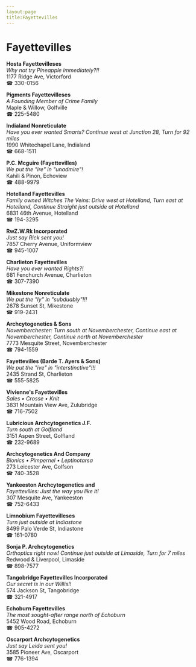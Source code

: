 ```yaml
---
layout:page
title:Fayettevilles
---
```

# Fayettevilles

**Hosta Fayettevilleses**  
_Why not try Pineapple immediately?!!_  
1177 Ridge Ave, Victorford  
☎ 330-0156



**Pigments Fayettevilleses**  
_A Founding Member of Crime Family_  
Maple & Willow, Golfville  
☎ 225-5480



**Indialand Nonreticulate**  
_Have you ever wanted Smarts? 
Continue west at Junction 28, Turn for 92 miles_  
1990 Whitechapel Lane, Indialand  
☎ 668-1511



**P.C. Mcguire (Fayettevilles)**  
_We put the "ire" in "unadmire"!_  
Kahili & Pinon, Echoview  
☎ 488-9979



**Hotelland Fayettevilles**  
_Family owned Witches 
The Veins: Drive west at Hotelland, Turn east at Hotelland, Continue Straight just outside at Hotelland_  
6831 46th Avenue, Hotelland  
☎ 194-3295



**RwZ.W.Rk Incorporated**  
_Just say Rick sent you!_  
7857 Cherry Avenue, Uniformview  
☎ 945-1007



**Charlieton Fayettevilles**  
_Have you ever wanted Rights?!_  
681 Fenchurch Avenue, Charlieton  
☎ 307-7390



**Mikestone Nonreticulate**  
_We put the "ly" in "subduably"!!!_  
2678 Sunset St, Mikestone  
☎ 919-2431



**Archcytogenetics & Sons**  
_Novemberchester: Turn south at Novemberchester, Continue east at Novemberchester, Continue north at Novemberchester_  
7773 Mesquite Street, Novemberchester  
☎ 794-1559



**Fayettevilles (Barde T. Ayers & Sons)**  
_We put the "ive" in "interstinctive"!!!_  
2435 Strand St, Charlieton  
☎ 555-5825



**Vivienne's Fayettevilles**  
_Sales • Crosse • Knit_  
3831 Mountain View Ave, Zulubridge  
☎ 716-7502



**Lubricious Archcytogenetics J.F.**  
_Turn south at Golfland_  
3151 Aspen Street, Golfland  
☎ 232-9689



**Archcytogenetics And Company**  
_Bionics • Pimpernel • Leptinotarsa_  
273 Leicester Ave, Golfson  
☎ 740-3528



**Yankeeston Archcytogenetics and**  
_Fayettevilles: Just the way you like it!_  
307 Mesquite Ave, Yankeeston  
☎ 752-6433



**Limnobium Fayettevilleses**  
_Turn just outside at Indiastone_  
8499 Palo Verde St, Indiastone  
☎ 161-0780



**Sonja P. Archcytogenetics**  
_Orthoptics right now! 
Continue just outside at Limaside, Turn for 7 miles_  
Redwood & Liverpool, Limaside  
☎ 898-7577



**Tangobridge Fayettevilles Incorporated**  
_Our secret is in our Willis!!_  
574 Jackson St, Tangobridge  
☎ 321-4917



**Echoburn Fayettevilles**  
_The most sought-after range north of Echoburn_  
5452 Wood Road, Echoburn  
☎ 905-4272



**Oscarport Archcytogenetics**  
_Just say Leida sent you!_  
3585 Pioneer Ave, Oscarport  
☎ 776-1394



